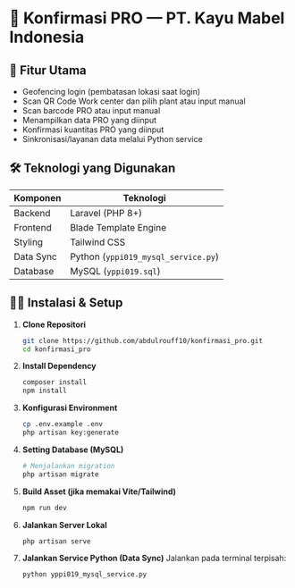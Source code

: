 # 🧾 Konfirmasi PRO — PT. Kayu Mabel Indonesia

## 🚀 Fitur Utama

* Geofencing login (pembatasan lokasi saat login)
* Scan QR Code Work center dan pilih plant atau input manual
* Scan barcode PRO atau input manual
* Menampilkan data PRO yang diinput
* Konfirmasi kuantitas PRO yang diinput
* Sinkronisasi/layanan data melalui Python service

## 🛠️ Teknologi yang Digunakan

| Komponen  | Teknologi                           |
| --------- | ----------------------------------- |
| Backend   | Laravel (PHP 8+)                    |
| Frontend  | Blade Template Engine               |
| Styling   | Tailwind CSS                        |
| Data Sync | Python (`yppi019_mysql_service.py`) |
| Database  | MySQL (`yppi019.sql`)               |

## 🧑‍💻 Instalasi & Setup

1. **Clone Repositori**

   ```bash
   git clone https://github.com/abdulrouff10/konfirmasi_pro.git
   cd konfirmasi_pro
   ```

2. **Install Dependency**

   ```bash
   composer install
   npm install
   ```

3. **Konfigurasi Environment**

   ```bash
   cp .env.example .env
   php artisan key:generate
   ```

4. **Setting Database (MySQL)**

   ```bash
   # Menjalankan migration
   php artisan migrate
   ```

5. **Build Asset (jika memakai Vite/Tailwind)**

   ```bash
   npm run dev
   ```

6. **Jalankan Server Lokal**

   ```bash
   php artisan serve
   ```

7. **Jalankan Service Python (Data Sync)**
   Jalankan pada terminal terpisah:

   ```bash
   python yppi019_mysql_service.py
   ```
